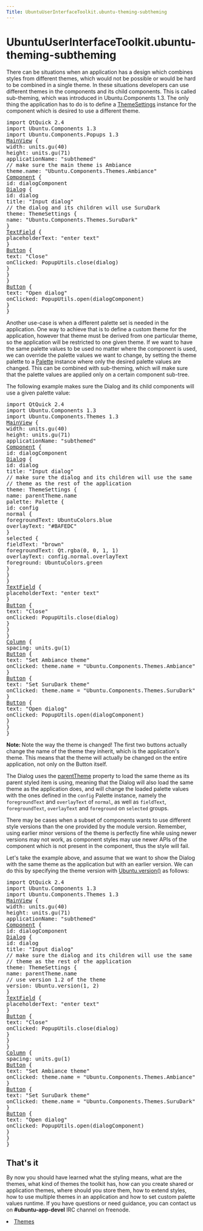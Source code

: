 ```yaml
---
Title: UbuntuUserInterfaceToolkit.ubuntu-theming-subtheming
---
```


# UbuntuUserInterfaceToolkit.ubuntu-theming-subtheming

<span class="subtitle"></span>
<!-- $$$ubuntu-theming-subtheming.html-description -->
<p>There can be situations when an application has a design which combines styles from different themes, which would not be possible or would be hard to be combined in a single theme. In these situations developers can use different themes in the components and its child components. This is called sub-theming, which was introduced in Ubuntu.Components 1.3&#x2e; The only thing the application has to do is to define a <a href="Ubuntu.Components.ThemeSettings.md">ThemeSettings</a> instance for the component which is desired to use a different theme.</p>
<pre class="qml">import QtQuick 2.4
import Ubuntu.Components 1.3
import Ubuntu.Components.Popups 1.3
<span class="type"><a href="Ubuntu.Components.MainView.md">MainView</a></span> {
<span class="name">width</span>: <span class="name">units</span>.<span class="name">gu</span>(<span class="number">40</span>)
<span class="name">height</span>: <span class="name">units</span>.<span class="name">gu</span>(<span class="number">71</span>)
<span class="name">applicationName</span>: <span class="string">&quot;subthemed&quot;</span>
<span class="comment">// make sure the main theme is Ambiance</span>
<span class="name">theme</span>.name: <span class="string">&quot;Ubuntu.Components.Themes.Ambiance&quot;</span>
<span class="type"><a href="QtQml.Component.md">Component</a></span> {
<span class="name">id</span>: <span class="name">dialogComponent</span>
<span class="type"><a href="Ubuntu.Components.Popups.Dialog.md">Dialog</a></span> {
<span class="name">id</span>: <span class="name">dialog</span>
<span class="name">title</span>: <span class="string">&quot;Input dialog&quot;</span>
<span class="comment">// the dialog and its children will use SuruDark</span>
<span class="name">theme</span>: <span class="name">ThemeSettings</span> {
<span class="name">name</span>: <span class="string">&quot;Ubuntu.Components.Themes.SuruDark&quot;</span>
}
<span class="type"><a href="Ubuntu.Components.TextField.md">TextField</a></span> {
<span class="name">placeholderText</span>: <span class="string">&quot;enter text&quot;</span>
}
<span class="type"><a href="Ubuntu.Components.Button.md">Button</a></span> {
<span class="name">text</span>: <span class="string">&quot;Close&quot;</span>
<span class="name">onClicked</span>: <span class="name">PopupUtils</span>.<span class="name">close</span>(<span class="name">dialog</span>)
}
}
}
<span class="type"><a href="Ubuntu.Components.Button.md">Button</a></span> {
<span class="name">text</span>: <span class="string">&quot;Open dialog&quot;</span>
<span class="name">onClicked</span>: <span class="name">PopupUtils</span>.<span class="name">open</span>(<span class="name">dialogComponent</span>)
}
}</pre>
<p>Another use-case is when a different palette set is needed in the application. One way to achieve that is to define a custom theme for the application, however that theme must be derived from one particular theme, so the application will be restricted to one given theme. If we want to have the same palette values to be used no matter where the component is used, we can override the palette values we want to change, by setting the theme palette to a <a href="Ubuntu.Components.Themes.Palette.md">Palette</a> instance where only the desired palette values are changed. This can be combined with sub-theming, which will make sure that the palette values are applied only on a certain component sub-tree.</p>
<p>The following example makes sure the Dialog and its child components will use a given palette value:</p>
<pre class="qml">import QtQuick 2.4
import Ubuntu.Components 1.3
import Ubuntu.Components.Themes 1.3
<span class="type"><a href="Ubuntu.Components.MainView.md">MainView</a></span> {
<span class="name">width</span>: <span class="name">units</span>.<span class="name">gu</span>(<span class="number">40</span>)
<span class="name">height</span>: <span class="name">units</span>.<span class="name">gu</span>(<span class="number">71</span>)
<span class="name">applicationName</span>: <span class="string">&quot;subthemed&quot;</span>
<span class="type"><a href="QtQml.Component.md">Component</a></span> {
<span class="name">id</span>: <span class="name">dialogComponent</span>
<span class="type"><a href="Ubuntu.Components.Popups.Dialog.md">Dialog</a></span> {
<span class="name">id</span>: <span class="name">dialog</span>
<span class="name">title</span>: <span class="string">&quot;Input dialog&quot;</span>
<span class="comment">// make sure the dialog and its children will use the same</span>
<span class="comment">// theme as the rest of the application</span>
<span class="name">theme</span>: <span class="name">ThemeSettings</span> {
<span class="name">name</span>: <span class="name">parentTheme</span>.<span class="name">name</span>
<span class="name">palette</span>: <span class="name">Palette</span> {
<span class="name">id</span>: <span class="name">config</span>
<span class="type">normal</span> {
<span class="name">foregroundText</span>: <span class="name">UbuntuColors</span>.<span class="name">blue</span>
<span class="name">overlayText</span>: <span class="string">&quot;#BAFEDC&quot;</span>
}
<span class="type">selected</span> {
<span class="name">fieldText</span>: <span class="string">&quot;brown&quot;</span>
<span class="name">foregroundText</span>: <span class="name">Qt</span>.<span class="name">rgba</span>(<span class="number">0</span>, <span class="number">0</span>, <span class="number">1</span>, <span class="number">1</span>)
<span class="name">overlayText</span>: <span class="name">config</span>.<span class="name">normal</span>.<span class="name">overlayText</span>
<span class="name">foreground</span>: <span class="name">UbuntuColors</span>.<span class="name">green</span>
}
}
}
<span class="type"><a href="Ubuntu.Components.TextField.md">TextField</a></span> {
<span class="name">placeholderText</span>: <span class="string">&quot;enter text&quot;</span>
}
<span class="type"><a href="Ubuntu.Components.Button.md">Button</a></span> {
<span class="name">text</span>: <span class="string">&quot;Close&quot;</span>
<span class="name">onClicked</span>: <span class="name">PopupUtils</span>.<span class="name">close</span>(<span class="name">dialog</span>)
}
}
}
<span class="type"><a href="QtQuick.Column.md">Column</a></span> {
<span class="name">spacing</span>: <span class="name">units</span>.<span class="name">gu</span>(<span class="number">1</span>)
<span class="type"><a href="Ubuntu.Components.Button.md">Button</a></span> {
<span class="name">text</span>: <span class="string">&quot;Set Ambiance theme&quot;</span>
<span class="name">onClicked</span>: <span class="name">theme</span>.<span class="name">name</span> <span class="operator">=</span> <span class="string">&quot;Ubuntu.Components.Themes.Ambiance&quot;</span>
}
<span class="type"><a href="Ubuntu.Components.Button.md">Button</a></span> {
<span class="name">text</span>: <span class="string">&quot;Set SuruDark theme&quot;</span>
<span class="name">onClicked</span>: <span class="name">theme</span>.<span class="name">name</span> <span class="operator">=</span> <span class="string">&quot;Ubuntu.Components.Themes.SuruDark&quot;</span>
}
<span class="type"><a href="Ubuntu.Components.Button.md">Button</a></span> {
<span class="name">text</span>: <span class="string">&quot;Open dialog&quot;</span>
<span class="name">onClicked</span>: <span class="name">PopupUtils</span>.<span class="name">open</span>(<span class="name">dialogComponent</span>)
}
}
}</pre>
<p><b>Note: </b>Note the way the theme is changed! The first two buttons actually change the name of the theme they inherit, which is the application's theme. This means that the theme will actually be changed on the entire application, not only on the Button itself.</p><p>The Dialog uses the <a href="Ubuntu.Components.ThemeSettings.md#parentTheme-prop">parentTheme</a> property to load the same theme as its parent styled item is using, meaning that the Dialog will also load the same theme as the application does, and will change the loaded palette values with the ones defined in the <code>config</code> Palette instance, namely the <code>foregroundText</code> and <code>overlayText</code> of <code>normal</code>, as well as <code>fieldText</code>, <code>foregroundText</code>, <code>overlayText</code> and <code>foreground</code> on <code>selected</code> groups.</p>
<p>There may be cases when a subset of components wants to use different style versions than the one provided by the module version. Remember, using earlier minor versions of the theme is perfectly fine while using newer versions may not work, as component styles may use newer APIs of the component which is not present in the component, thus the style will fail.</p>
<p>Let's take the example above, and assume that we want to show the Dialog with the same theme as the application but with an earlier version. We can do this by specifying the theme version with <a href="Ubuntu.Components.Ubuntu.md#version-method">Ubuntu.version()</a> as follows:</p>
<pre class="qml">import QtQuick 2.4
import Ubuntu.Components 1.3
import Ubuntu.Components.Themes 1.3
<span class="type"><a href="Ubuntu.Components.MainView.md">MainView</a></span> {
<span class="name">width</span>: <span class="name">units</span>.<span class="name">gu</span>(<span class="number">40</span>)
<span class="name">height</span>: <span class="name">units</span>.<span class="name">gu</span>(<span class="number">71</span>)
<span class="name">applicationName</span>: <span class="string">&quot;subthemed&quot;</span>
<span class="type"><a href="QtQml.Component.md">Component</a></span> {
<span class="name">id</span>: <span class="name">dialogComponent</span>
<span class="type"><a href="Ubuntu.Components.Popups.Dialog.md">Dialog</a></span> {
<span class="name">id</span>: <span class="name">dialog</span>
<span class="name">title</span>: <span class="string">&quot;Input dialog&quot;</span>
<span class="comment">// make sure the dialog and its children will use the same</span>
<span class="comment">// theme as the rest of the application</span>
<span class="name">theme</span>: <span class="name">ThemeSettings</span> {
<span class="name">name</span>: <span class="name">parentTheme</span>.<span class="name">name</span>
<span class="comment">// use version 1.2 of the theme</span>
<span class="name">version</span>: <span class="name">Ubuntu</span>.<span class="name">version</span>(<span class="number">1</span>, <span class="number">2</span>)
}
<span class="type"><a href="Ubuntu.Components.TextField.md">TextField</a></span> {
<span class="name">placeholderText</span>: <span class="string">&quot;enter text&quot;</span>
}
<span class="type"><a href="Ubuntu.Components.Button.md">Button</a></span> {
<span class="name">text</span>: <span class="string">&quot;Close&quot;</span>
<span class="name">onClicked</span>: <span class="name">PopupUtils</span>.<span class="name">close</span>(<span class="name">dialog</span>)
}
}
}
<span class="type"><a href="QtQuick.Column.md">Column</a></span> {
<span class="name">spacing</span>: <span class="name">units</span>.<span class="name">gu</span>(<span class="number">1</span>)
<span class="type"><a href="Ubuntu.Components.Button.md">Button</a></span> {
<span class="name">text</span>: <span class="string">&quot;Set Ambiance theme&quot;</span>
<span class="name">onClicked</span>: <span class="name">theme</span>.<span class="name">name</span> <span class="operator">=</span> <span class="string">&quot;Ubuntu.Components.Themes.Ambiance&quot;</span>
}
<span class="type"><a href="Ubuntu.Components.Button.md">Button</a></span> {
<span class="name">text</span>: <span class="string">&quot;Set SuruDark theme&quot;</span>
<span class="name">onClicked</span>: <span class="name">theme</span>.<span class="name">name</span> <span class="operator">=</span> <span class="string">&quot;Ubuntu.Components.Themes.SuruDark&quot;</span>
}
<span class="type"><a href="Ubuntu.Components.Button.md">Button</a></span> {
<span class="name">text</span>: <span class="string">&quot;Open dialog&quot;</span>
<span class="name">onClicked</span>: <span class="name">PopupUtils</span>.<span class="name">open</span>(<span class="name">dialogComponent</span>)
}
}
}</pre>
<h2 id="that-s-it">That's it</h2>
<p>By now you should have learned what the styling means, what are the themes, what kind of themes the toolkit has, how can you create shared or application themes, where should you store them, how to extend styles, how to use multiple themes in an application and how to set custom palette values runtime. If you have questions or need guidance, you can contact us on <b>#ubuntu-app-devel</b> IRC channel on freenode.</p>
<!-- @@@ubuntu-theming-subtheming.html -->
<p class="naviNextPrevious footerNavi">
<li><a class="prevPage" href="UbuntuUserInterfaceToolkit.ubuntu-theming-themes.md">Themes</a></li>
</p>
